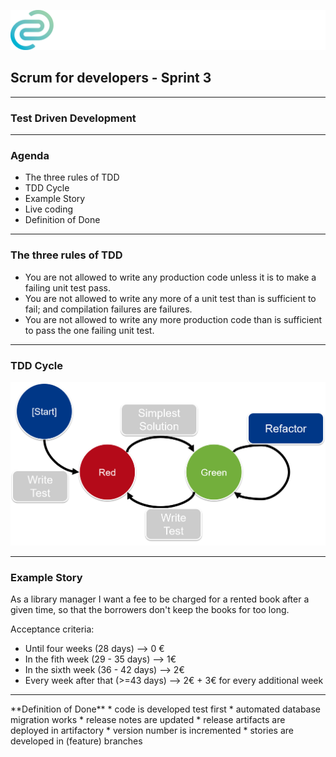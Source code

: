 <!-- .slide: data-background="img/background_title.jpg" data-state="intro" class="center" -->
![](img/cc_logo.png) <!-- .element: class="cc_logo" -->
## Scrum for developers - Sprint 3 <!-- .element: class="heading" -->
----
### Test Driven Development <!-- .element: class="heading" -->

---

### Agenda
* The three rules of TDD
* TDD Cycle
* Example Story
* Live coding
* Definition of Done

---

### The three rules of TDD

- You are not allowed to write any production code unless it is to make a failing unit test pass.
- You are not allowed to write any more of a unit test than is sufficient to fail; and compilation failures are failures.
- You are not allowed to write any more production code than is sufficient to pass the one failing unit test.
---

### TDD Cycle

![](img/tdd-cycle.png)

---

### Example Story

As a library manager I want a fee to be charged for a rented book after a given
time, so that the borrowers don't keep the books for too long.

Acceptance criteria:

* Until four weeks (28 days) --> 0 €
* In the fith week (29 - 35 days) --> 1€
* In the sixth week (36 - 42 days) --> 2€
* Every week after that (>=43 days) --> 2€ + 3€ for every additional week

---

<div class="dodbox">
**Definition of Done**
* code is developed test first
* automated database migration works <!-- .element: class="former" -->
* release notes are updated <!-- .element: class="former" -->
* release artifacts are deployed in artifactory <!-- .element: class="former" -->
* version number is incremented <!-- .element: class="former" -->
* stories are developed in (feature) branches <!-- .element: class="former" -->
